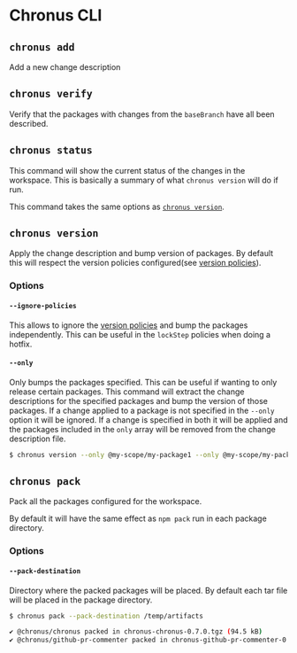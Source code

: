 # Chronus CLI

## `chronus add`

Add a new change description

## `chronus verify`

Verify that the packages with changes from the `baseBranch` have all been described.

## `chronus status`

This command will show the current status of the changes in the workspace. This is basically a summary of what `chronus version` will do if run.

This command takes the same options as [`chronus version`](#chronus-version).

## `chronus version`

Apply the change description and bump version of packages. By default this will respect the version policies configured(see [version policies](version-policies.md)).

### Options

#### `--ignore-policies`

This allows to ignore the [version policies](version-policies.md) and bump the packages independently. This can be useful in the `lockStep` policies when doing a hotfix.

#### `--only`

Only bumps the packages specified. This can be useful if wanting to only release certain packages. This command will extract the change descriptions for the specified packages and bump the version of those packages. If a change applied to a package is not specified in the `--only` option it will be ignored. If a change is specified in both it will be applied and the packages included in the `only` array will be removed from the change description file.

```bash
$ chronus version --only @my-scope/my-package1 --only @my-scope/my-package2
```

## `chronus pack`

Pack all the packages configured for the workspace.

By default it will have the same effect as `npm pack` run in each package directory.

### Options

#### `--pack-destination`

Directory where the packed packages will be placed. By default each tar file will be placed in the package directory.

```bash
$ chronus pack --pack-destination /temp/artifacts

✔ @chronus/chronus packed in chronus-chronus-0.7.0.tgz (94.5 kB)
✔ @chronus/github-pr-commenter packed in chronus-github-pr-commenter-0.3.0.tgz (5.49 kB)
```
